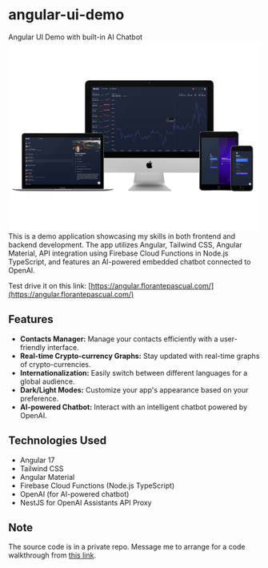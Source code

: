 # angular-ui-demo
Angular UI Demo with built-in AI Chatbot
<a href="https://angular.florantepascual.com/" target="__blank"><img src="./assets/img/ng-demo-multi-device-1080p.png"></a>
This is a demo application showcasing my skills in both frontend and backend development. The app utilizes Angular, Tailwind CSS, Angular Material, API integration using Firebase Cloud Functions in Node.js TypeScript, and features an AI-powered embedded chatbot connected to OpenAI.

Test drive it on this link: [https://angular.florantepascual.com/](https://angular.florantepascual.com/)

## Features

- **Contacts Manager:** Manage your contacts efficiently with a user-friendly interface.
- **Real-time Crypto-currency Graphs:** Stay updated with real-time graphs of crypto-currencies.
- **Internationalization:** Easily switch between different languages for a global audience.
- **Dark/Light Modes:** Customize your app's appearance based on your preference.
- **AI-powered Chatbot:** Interact with an intelligent chatbot powered by OpenAI.

## Technologies Used

- Angular 17
- Tailwind CSS
- Angular Material
- Firebase Cloud Functions (Node.js TypeScript)
- OpenAI (for AI-powered chatbot)
- NestJS for OpenAI Assistants API Proxy

## Note
The source code is in a private repo. Message me to arrange for a code walkthrough from [this link](https://www.florantepascual.com/book-appointment).
